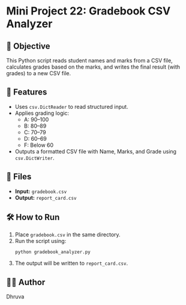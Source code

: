 # Mini Project 22: Gradebook CSV Analyzer

## 📌 Objective
This Python script reads student names and marks from a CSV file, calculates grades based on the marks, and writes the final result (with grades) to a new CSV file.

## 🧠 Features
- Uses `csv.DictReader` to read structured input.
- Applies grading logic:
  - A: 90–100
  - B: 80–89
  - C: 70–79
  - D: 60–69
  - F: Below 60
- Outputs a formatted CSV file with Name, Marks, and Grade using `csv.DictWriter`.

## 📂 Files
- **Input:** `gradebook.csv`
- **Output:** `report_card.csv`

## 🛠 How to Run
1. Place `gradebook.csv` in the same directory.
2. Run the script using:
   ```
   python gradebook_analyzer.py
   ```
3. The output will be written to `report_card.csv`.

## 👨‍💻 Author
Dhruva
